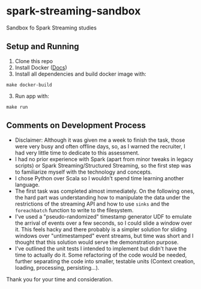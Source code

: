 # spark-streaming-sandbox
Sandbox fo Spark Streaming studies

## Setup and Running

1. Clone this repo
2. Install Docker ([Docs](https://docs.docker.com/install/))
3. Install all dependencies and build docker image with:
```
make docker-build
```
3. Run app with:
```
make run
```

## Comments on Development Process

- Disclaimer: Although it was given me a week to finish the task, those were very busy and often offline days, so, as I warned the recruiter, I had very little time to dedicate to this assessment.
- I had no prior experience with Spark (apart from minor tweaks in legacy scripts) or Spark Streaming/Structured Streaming, so the first step was to familiarize myself with the technology and concepts.
- I chose Python over Scala so I wouldn't spend time learning another language.
- The first task was completed almost immediately. On the following ones, the hard part was understanding how to manipulate the data under the restrictions of the streaming API and how to use `sinks` and the `foreachbatch` function to write to the filesystem.
- I've used a "pseudo-randomized" timestamp generator UDF to emulate the arrival of events over a few seconds, so I could slide a window over it. This feels hacky and there probably is a simpler solution for sliding windows over "untimestamped" event streams, but time was short and I thought that this solution would serve the demonstration purpose.
- I've outlined the unit tests I intended to implement but didn't have the time to actually do it. Some refactoring of the code would be needed, further separating the code into smaller, testable units (Context creation, loading, processing, persisting...).

Thank you for your time and consideration.
